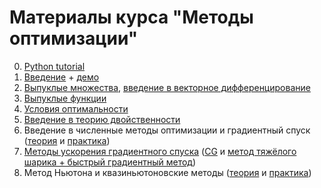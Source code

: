 # Материалы курса "Методы оптимизации"

0. [Python tutorial](./Python_tutorial.ipynb)
1. [Введение](https://nbviewer.jupyter.org/github/amkatrutsa/cet_opt_met/blob/master/01-Intro/01-Intro.ipynb) + [демо](https://nbviewer.jupyter.org/github/amkatrutsa/cet_opt_met/blob/master/01-Intro/demos.ipynb)
2. [Выпуклые множества](./02-Convexity/convex_sets.pdf), [введение в векторное дифференцирование](./02-Convexity/mat_calc.pdf)
3. [Выпуклые функции](./02-Convexity/convex_func.pdf)
4. [Условия оптимальности](./03-KKT/opt_cond.pdf)
5. [Введение в теорию двойственности](./04-Duality/duality.pdf)
6. Введение в численные методы оптимизации и градиентный спуск ([теория](./05-IntroGD/lecture.pdf) и [практика](https://nbviewer.jupyter.org/github/amkatrutsa/cet_opt_met/blob/master/05-IntroGD/seminar.ipynb))
7. [Методы ускорения градиентного спуска](./06-AccGD/lecture6.pdf) ([CG](https://nbviewer.jupyter.org/github/amkatrutsa/cet_opt_met/blob/master/06-AccGD/cg.ipynb) и [метод тяжёлого шарика + быстрый градиентный метод](https://nbviewer.jupyter.org/github/amkatrutsa/cet_opt_met/blob/master/06-AccGD/AccGrad.ipynb))
8. Метод Ньютона и квазиньютоновские методы ([теория](./07-Newton/lecture.pdf) и [практика](./07-Newton/newton_quasi.ipynb))
